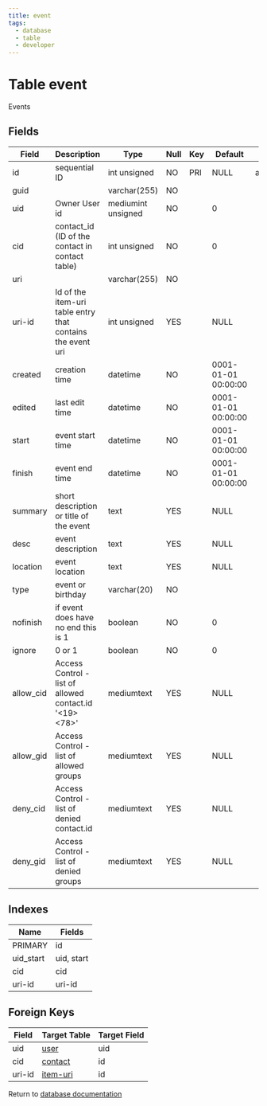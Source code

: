 ```yaml
---
title: event
tags:
  - database
  - table
  - developer
---
```

# Table event

Events

## Fields

| Field     | Description                                                | Type               | Null | Key | Default             | Extra          |
| --------- | ---------------------------------------------------------- | ------------------ | ---- | --- | ------------------- | -------------- |
| id        | sequential ID                                              | int unsigned       | NO   | PRI | NULL                | auto_increment |
| guid      |                                                            | varchar(255)       | NO   |     |                     |                |
| uid       | Owner User id                                              | mediumint unsigned | NO   |     | 0                   |                |
| cid       | contact_id (ID of the contact in contact table)            | int unsigned       | NO   |     | 0                   |                |
| uri       |                                                            | varchar(255)       | NO   |     |                     |                |
| uri-id    | Id of the item-uri table entry that contains the event uri | int unsigned       | YES  |     | NULL                |                |
| created   | creation time                                              | datetime           | NO   |     | 0001-01-01 00:00:00 |                |
| edited    | last edit time                                             | datetime           | NO   |     | 0001-01-01 00:00:00 |                |
| start     | event start time                                           | datetime           | NO   |     | 0001-01-01 00:00:00 |                |
| finish    | event end time                                             | datetime           | NO   |     | 0001-01-01 00:00:00 |                |
| summary   | short description or title of the event                    | text               | YES  |     | NULL                |                |
| desc      | event description                                          | text               | YES  |     | NULL                |                |
| location  | event location                                             | text               | YES  |     | NULL                |                |
| type      | event or birthday                                          | varchar(20)        | NO   |     |                     |                |
| nofinish  | if event does have no end this is 1                        | boolean            | NO   |     | 0                   |                |
| ignore    | 0 or 1                                                     | boolean            | NO   |     | 0                   |                |
| allow_cid | Access Control - list of allowed contact.id '<19><78>'     | mediumtext         | YES  |     | NULL                |                |
| allow_gid | Access Control - list of allowed groups                    | mediumtext         | YES  |     | NULL                |                |
| deny_cid  | Access Control - list of denied contact.id                 | mediumtext         | YES  |     | NULL                |                |
| deny_gid  | Access Control - list of denied groups                     | mediumtext         | YES  |     | NULL                |                |

## Indexes

| Name      | Fields     |
| --------- | ---------- |
| PRIMARY   | id         |
| uid_start | uid, start |
| cid       | cid        |
| uri-id    | uri-id     |

## Foreign Keys

| Field  | Target Table                 | Target Field |
| ------ | ---------------------------- | ------------ |
| uid    | [user](./db_user.md)         | uid          |
| cid    | [contact](./db_contact.md)   | id           |
| uri-id | [item-uri](./db_item-uri.md) | id           |

Return to [database documentation](./index.md)
